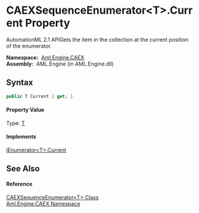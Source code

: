 CAEXSequenceEnumerator&lt;T>.Current Property
=============================================
AutomationML 2.1 APIGets the item in the collection at the current position of the enumerator.

  **Namespace:**  [Aml.Engine.CAEX][1]  
  **Assembly:**  AML.Engine (in AML.Engine.dll)

Syntax
------

```csharp
public T Current { get; }
```

#### Property Value
Type: [T][2]
#### Implements
[IEnumerator&lt;T>.Current][3]  


See Also
--------

#### Reference
[CAEXSequenceEnumerator&lt;T> Class][2]  
[Aml.Engine.CAEX Namespace][1]  

[1]: ../README.md
[2]: README.md
[3]: https://docs.microsoft.com/dotnet/api/system.collections.generic.ienumerator-1.current#System_Collections_Generic_IEnumerator_1_Current
[4]: https://www.automationml.org
[5]: ../../icons/logoShade.png